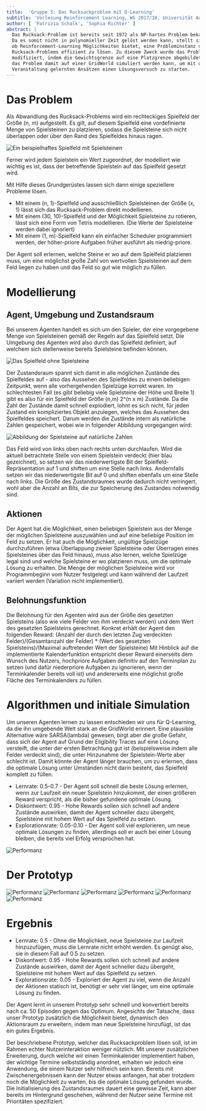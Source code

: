 ```yaml
---
title:  'Gruppe 5: Das Rucksackproblem mit Q-Learning'
subtitle: 'Vorlesung Reinforcement Learning, WS 2017/18, Universität Augsburg'
author: [ 'Patrizia Schalk', 'Sophia Richter' ]
abstract: |
  Das Rucksack-Problem ist bereits seit 1972 als NP-hartes Problem bekannt. 
  Da es somit nicht in polynomieller Zeit gelöst werden kann, stellt sich die Frage, 
  ob Reinforcement-Learning Möglichkeiten bietet, eine Probleminstanz des 
  Rucksack-Problems effizient zu lösen. Zu diesem Zweck wurde das Problem leicht 
  modifiziert, indem die Gewichtsgrenze auf eine Platzgrenze abgebildet wurde und 
  das Problem damit auf einer GridWorld simuliert werden kann, um mit den in der 
  Veranstaltung gelernten Ansätzen einen Lösungsversuch zu starten.
---
```







# Das Problem


Als Abwandlung des Rucksack-Problems wird ein rechteckiges Spielfeld der Größe (n, m) aufgestellt. Es gilt, auf diesem Spielfeld eine vordefinierte Menge von Spielsteinen zu platzieren, sodass die Spielsteine sich nicht überlappen oder über den Rand des Spielfeldes hinaus ragen. 

![Ein beispielhaftes Spielfeld mit Spielsteinen](figures/Spielfeld.png)

Ferner wird jedem Spielstein ein Wert zugeordnet, der modelliert wie wichtig es ist, dass der betreffende Spielstein auf das Spielfeld gesetzt wird.


Mit Hilfe dieses Grundgerüstes lassen sich dann einige speziellere Probleme lösen.

* Mit einem (n, 1)-Spielfeld und ausschließlich Spielsteinen der Größe (x, 1) lässt sich das Rucksack-Problem direkt modellieren.
* Mit einem (30, 10)-Spielfeld und der Möglichkeit Spielsteine zu rotieren, lässt sich eine Form von Tetris modellieren. (Die Werte der Spielsteine werden dabei ignoriert)
* Mit einem (1, m)-Spielfeld kann ein einfacher Scheduler programmiert werden, der höher-priore Aufgaben früher ausführt als niedrig-priore.

Der Agent soll erlernen, welche Steine er wo auf dem Spielfeld platzieren muss, um eine möglichst große Zahl von wertvollen Spielsteinen auf dem Feld liegen zu haben und das Feld so gut wie möglich zu füllen.

# Modellierung



## Agent, Umgebung und Zustandsraum

Bei unserem Agenten handelt es sich um den Spieler, der eine vorgegebene Menge von Spielsteinen gemäß der Regeln auf das Spielfeld setzt.
Die Umgebung des Agenten wird also durch das Spielfeld definiert, auf welchem sich stellenweise bereits Spielsteine befinden können.

![Das Spielfeld ohne Spielsteine](figures/Spielfeld_clear.png)

Der Zustandsraum spannt sich damit in alle möglichen Zustände des Spielfeldes auf - also das Aussehen des Spielfeldes zu einem beliebigen Zeitpunkt, wenn alle vorhergehenden Spielzüge korrekt waren. Im schlechtesten Fall (es gibt beliebig viele Spielsteine der Höhe und Breite 1) gibt es also für ein Spielfeld der Größe (n,m) 2^(n x m) Zustände.
Da die Zahl der Zustände damit schnell explodiert, lohnt es sich nicht, für jeden Zustand ein kompliziertes Objekt anzulegen, welches das Aussehen des Spielfeldes speichert. 
Darum werden die Zustände intern als natürliche Zahlen gespeichert, wobei wie in folgender Abbildung vorgegangen wird:

![Abbildung der Spielsteine auf natürliche Zahlen](figures/Spielfeld_representation.png)

Das Feld wird von links oben nach rechts unten durchlaufen. Wird die aktuell betrachtete Stelle von einem Spielstein verdeckt (hier blau gezeichnet), so setzen wir das niederwertigste Bit der Spielfeld-Repräsentation auf 1 und shiften um eine Stelle nach links. Andernfalls setzen wir das niederwertigste Bit auf 0 und shiften ebenfalls um eine Stelle nach links.
Die Größe des Zustandsraumes wurde dadurch nicht verringert, wohl aber die Anzahl an Bits, die zur Speicherung des Zustandes notwendig sind.





## Aktionen


Der Agent hat die Möglichkeit, einen beliebigen Spielstein aus der Menge der möglichen Spielsteine auszuwählen und auf eine beliebige Position im Feld zu setzen.
Er hat auch die Möglichkeit, ungültige Spielzüge durchzuführen (etwa Überlappung zweier Spielsteine oder Überragen eines Spielsteines über das Feld hinaus), muss also lernen, welche Spielzüge legal sind und welche Spielsteine er wo platzieren muss, um die optimale Lösung zu erhalten.
Die Menge der möglichen Spielsteine wird vor Programmbeginn vom Nutzer festgelegt und kann während der Laufzeit variiert werden (Variation nicht implementiert).





## Belohnungsfunktion


Die Belohnung für den Agenten wird aus der Größe des gesetzten Spielsteins (also wie viele Felder von ihm verdeckt werden) und dem Wert des gesetzten Spielsteins gerechnet.
Konkret erhält der Agent den folgenden Reward: (Anzahl der durch den letzten Zug verdeckten Felder)/(Gesamtanzahl der Felder) * (Wert des gesetzten Spielsteins)/(Maximal auftretender Wert der Spielsteine)
Mit Hinblick auf die implementierte Kalenderfunktion entspricht dieser Reward einerseits dem Wunsch des Nutzers, hochpriore Aufgaben definitiv auf den Terminplan zu setzen (und dafür niederpriore Aufgaben zu ignorieren, wenn der Terminkalender bereits voll ist) und andererseits eine möglichst große Fläche des Terminkalenders zu füllen.





# Algorithmen und initiale Simulation

Um unseren Agenten lernen zu lassen entschieden wir uns für Q-Learning, da die ihn umgebende Welt stark an die GridWorld erinnert.
Eine plausible Alternative wäre SARSA(lambda) gewesen, birgt aber die große Gefahr, dass sich der Agent auf Grund der Eligibility Traces auf eine Lösung versteift, die unter der ersten Betrachtung gut ist (beispielsweise indem alle Felder verdeckt sind), die unter Hinzunahme der Spielstein-Werte aber schlecht ist. Damit könnte der Agent länger brauchen, um zu erlernen, dass die optimale Lösung unter Umständen nicht darin besteht, das Spielfeld komplett zu füllen.


* Lernrate: 0.5-0.7 - Der Agent soll schnell die beste Lösung erlernen, wenn zur Laufzeit ein neuer Spielstein hinzukommt, der einen größeren Reward verspricht, als die bisher gefundene optimale Lösung.
* Diskontwert: 0.95 - Hohe Rewards sollen sich schnell auf andere Zustände auswirken, damit der Agent schneller dazu übergeht, Spielsteine mit hohem Wert auf das Spielfeld zu setzen.
* Explorationsrate: 0.05-0.10 - Der Agent soll viel explorieren, um neue optimale Lösungen zu finden, allerdings soll er auch bei einer Lösung bleiben, die bereits viel Erfolg versprochen hat.

![Performanz](figures/performance.png)

# Der Prototyp

![Performanz](figures/Screenshot1.png)
![Performanz](figures/Screenshot2.png)
![Performanz](figures/Screenshot3.png)
![Performanz](figures/Screenshot4.png)
![Performanz](figures/Screenshot5.png)
![Performanz](figures/Screenshot6.png)


# Ergebnis

* Lernrate: 0.5 - Ohne die Möglichkeit, neue Spielsteine zur Laufzeit hinzuzufügen, muss die Lernrate nicht erhöht werden. Es genügt also, sie in diesem Fall auf 0.5 zu setzen.
* Diskontwert: 0.95 - Hohe Rewards sollen sich schnell auf andere Zustände auswirken, damit der Agent schneller dazu übergeht, Spielsteine mit hohem Wert auf das Spielfeld zu setzen.
* Explorationsrate: 0.05 - Exploriert der Agent zu viel, wenn die Anzahl der Aktionen statisch ist, benötigt er sehr viel länger, um eine optimale Lösung zu finden.


Der Agent lernt in unserem Prototyp sehr schnell und konvertiert bereits nach ca. 50 Episoden gegen das Optimum. 
Angesichts der Tatsache, dass unser Prototyp zusätzlich die Möglichkeit bietet, dynamisch den Aktionsraum zu erweitern, indem man neue Spielsteine hinzufügt, ist das ein gutes Ergebnis.

Der beschriebene Prototyp, welcher das Rucksackproblem lösen soll, ist im Rahmen echter Nutzerinteraktion weniger nützlich.
Mit unserer zusätzlichen Erweiterung, durch welche wir einen Terminkalender implementiert haben, der wichtige Termine selbstständig anordnet, erhalten wir jedoch eine Anwendung, die einem Nutzer sehr hilfreich sein kann.
Bereits mit Zwischenergebnissen kann der Nutzer etwas anfangen, hat aber trotzdem noch die Möglichkeit zu warten, bis die optimale Lösung gefunden wurde.
Die Initialisierung des Zustandsraumes dauert eine gewisse Zeit, kann aber bereits im Hintergrund geschehen, während der Nutzer seine Termine mit Prioritäten spezifiziert.
